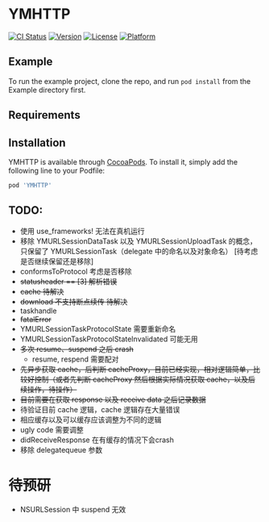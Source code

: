 # YMHTTP

[![CI Status](https://img.shields.io/travis/zymxxxs/YMHTTP.svg?style=flat)](https://travis-ci.org/zymxxxs/YMHTTP)
[![Version](https://img.shields.io/cocoapods/v/YMHTTP.svg?style=flat)](https://cocoapods.org/pods/YMHTTP)
[![License](https://img.shields.io/cocoapods/l/YMHTTP.svg?style=flat)](https://cocoapods.org/pods/YMHTTP)
[![Platform](https://img.shields.io/cocoapods/p/YMHTTP.svg?style=flat)](https://cocoapods.org/pods/YMHTTP)

## Example

To run the example project, clone the repo, and run `pod install` from the Example directory first.

## Requirements

## Installation

YMHTTP is available through [CocoaPods](https://cocoapods.org). To install
it, simply add the following line to your Podfile:

```ruby
pod 'YMHTTP'
```


## TODO:
* 使用 use_frameworks! 无法在真机运行
* 移除 YMURLSessionDataTask 以及 YMURLSessionUploadTask 的概念，只保留了 YMURLSessionTask（delegate 中的命名以及对象命名） [待考虑是否继续保留还是移除]
* conformsToProtocol 考虑是否移除
* ~~statusheader == [3] 解析错误~~
* ~~cache 待解决~~
* ~~download 不支持断点续传 待解决~~
* taskhandle
* ~~fatalError~~
* YMURLSessionTaskProtocolState 需要重新命名
* YMURLSessionTaskProtocolStateInvalidated 可能无用
* ~~多次 resume、suspend 之后 crash~~
    * resume, respend 需要配对
* ~~先异步获取 cache，后判断 cacheProxy，目前已经实现，相对逻辑简单，比较好控制（或者先判断 cacheProxy 然后根据实际情况获取 cache，以及后续操作，待操作）~~
* ~~目前需要在获取 response 以及 receive data 之后记录数据~~
* 待验证目前 cache 逻辑，cache 逻辑存在大量错误
* 相应缓存以及可以缓存应该调整为不同的逻辑
* ugly code 需要调整
* didReceiveResponse 在有缓存的情况下会crash
* 移除 delegatequeue 参数


# 待预研
* NSURLSession 中 suspend 无效